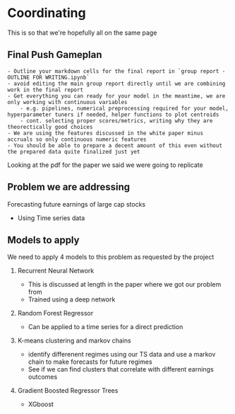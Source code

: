 # Coordinating 

This is so that we're hopefully all on the same page 

## Final Push Gameplan
    - Outline your markdown cells for the final report in `group report -OUTLINE FOR WRITING.ipynb`
    - avoid editing the main group report directly until we are combining work in the final report
    - Get everything you can ready for your model in the meantime, we are only working with continuous variables
        - e.g. pipelines, numerical preprocessing required for your model, hyperparameter tuners if needed, helper functions to plot centroids
        - cont. selecting proper scores/metrics, writing why they are theorectically good choices
    - We are using the features discussed in the white paper minus accruals so only continuous numeric features
    - You should be able to prepare a decent amount of this even without the prepared data quite finalized just yet
    
Looking at the pdf for the paper we said we were going to replicate

## Problem we are addressing 
Forecasting future earnings of large cap stocks

- Using Time series data


## Models to apply
We need to apply 4 models to this problem as requested by the project

1. Recurrent Neural Network
    - This is discussed at length in the paper where we got our problem from
    - Trained using a deep network

2. Random Forest Regressor
    - Can be applied to a time series for a direct prediction

3. K-means clustering and markov chains
    - identify differenent regimes using our TS data and use a markov chain to make forecasts for future regimes
    - See if we can find clusters that correlate with different earnings outcomes 

4. Gradient Boosted Regressor Trees
    - XGboost
  